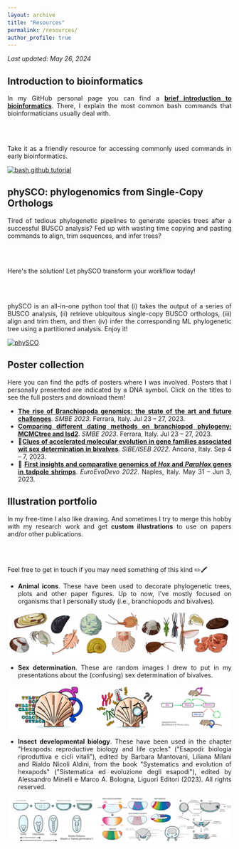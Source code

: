 ```yaml
---
layout: archive
title: "Resources"
permalink: /resources/
author_profile: true
---
```


*Last updated: May 26, 2024*

## Introduction to bioinformatics

<div style="text-align: justify">

In my GitHub personal page you can find a <b><a href="https://github.com/filonico/UNIX_and_bash_basics" target="_blank">brief introduction to bioinformatics</a></b>. There, I explain the most common bash commands that bioinformaticians usually deal with.
      
<br />
<br />

Take it as a friendly resource for accessing commonly used commands in early bioinformatics.

</div>

[![bash github tutorial](https://github-readme-stats.vercel.app/api/pin/?username=filonico&repo=UNIX_and_bash_basics&show_icons=true&theme=transparent)](https://github.com/filonico/UNIX_and_bash_basics)


## phySCO: phylogenomics from Single-Copy Orthologs

<div style="text-align: justify">

Tired of tedious phylogenetic pipelines to generate species trees after a successful BUSCO analysis? Fed up with wasting time copying and pasting commands to align, trim sequences, and infer trees?

<br />
<br />

Here's the solution! Let phySCO transform your workflow today!

<br />
<br />

phySCO is an all-in-one python tool that (i) takes the output of a series of BUSCO analysis, (ii) retrieve ubiquitous single-copy BUSCO orthologs, (iii) align and trim them, and then (iv) infer the corresponding ML phylogenetic tree using a partitioned analysis. Enjoy it!

</div>

[![phySCO](https://github-readme-stats.vercel.app/api/pin/?username=filonico&repo=phySCO&show_icons=true&theme=transparent)](https://github.com/filonico/phySCO)



## Poster collection

<div style="text-align: justify">

Here you can find the pdfs of posters where I was involved. Posters that I personally presented are indicated by a DNA symbol. Click on the titles to see the full posters and download them!

<ul>
<li><b><a href="https://drive.google.com/file/d/1c9WUQQ4pnNtkSr_IR38pH4XSy8kYsY6_/view?usp=sharing" target="_blank">The rise of Branchiopoda genomics: the state of the art and future challenges</a></b>. <i>SMBE 2023</i>. Ferrara, Italy. Jul 23 – 27, 2023.</li>

<li><b><a href="https://drive.google.com/file/d/1tCP67JMO3-8ugBSj8CBTUzEkZK4ZIfEy/view?usp=sharing" target="_blank">Comparing different dating methods on branchiopod phylogeny: MCMCtree and lsd2</a></b>. <i>SMBE 2023</i>. Ferrara, Italy. Jul 23 – 27, 2023.</li>

<li>🧬<b><a href="https://drive.google.com/file/d/1uGF5tZpb5LHcLDHQv1TIR8vcJY4BOiPu/view?usp=sharing" target="_blank">Clues of accelerated molecular evolution in gene families associated wit sex determination in bivalves</a></b>. <i>SIBE/ISEB 2022</i>. Ancona, Italy. Sep 4 – 7, 2023.</li>

<li>🧬 <b><a href="https://drive.google.com/file/d/1UvQCD4jXHFAPZVsZ_RtY8YaqNMiMe4OT/view?usp=sharing" target="_blank">First insights and comparative genomics of <i>Hox</i> and <i>ParaHox</i> genes in tadpole shrimps</a></b>. <i>EuroEvoDevo 2022</i>. Naples, Italy. May 31 – Jun 3, 2023.</li>
</ul>

</div>




## Illustration portfolio

<div style="text-align: justify">

In my free-time I also like drawing. And sometimes I try to merge this hobby with my research work and get <b>custom illustrations</b> to use on papers and/or other publications.

<br />
<br />

Feel free to get in touch if you may need something of this kind ✏️🖍️

<ul>
<li><b>Animal icons</b>. These have been used to decorate phylogenetic trees, plots and other paper figures. Up to now, I've mostly focused on organisms that I personally study (i.e., branchiopods and bivalves).</li>
</ul>

</div>

![animal silhouettes](/images/silhouettes_animals.png)

<div style="text-align: justify">

<ul>
<li><b>Sex determination</b>. These are random images I drew to put in my presentations about the (confusing) sex determination of bivalves.</li>
</ul>

</div>

![sex determination](/images/sexDet_coverImage.png)
<div style="text-align: justify">

<ul>
<li><b>Insect developmental biology</b>. These have been used in the chapter "Hexapods: reproductive biology and life cycles" ("Esapodi: biologia riproduttiva e cicli vitali"), edited by Barbara Mantovani, Liliana Milani and Rialdo Nicoli Aldini, from the book "Systematics and evolution of hexapods" ("Sistematica ed evoluzione degli esapodi"), edited by Alessandro Minelli e Marco A. Bologna, Liguori Editori (2023). All rights reserved.</li>
</ul>

</div>

![insect development](/images/insect_development.png)